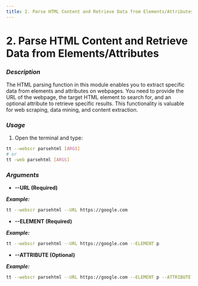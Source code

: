 ```yaml
---
title: 2. Parse HTML Content and Retrieve Data from Elements/Attributes
---
```


# 2. Parse HTML Content and Retrieve Data from Elements/Attributes

### **_Description_**

The HTML parsing function in this module enables you to extract specific data from elements and attributes on webpages. You need to provide the URL of the webpage, the target HTML element to search for, and an optional attribute to retrieve specific results. This functionality is valuable for web scraping, data mining, and content extraction.

### **_Usage_**

1. Open the terminal and type:

```bash
tt --webscr parsehtml [ARGS]
# or
tt -web parsehtml [ARGS]
```

### ***Arguments***

- **--URL (Required)**

**_Example:_**

```bash
tt --webscr parsehtml --URL https://google.com
```

- **--ELEMENT (Required)**

**_Example:_**

```bash
tt --webscr parsehtml --URL https://google.com --ELEMENT p 
```

- **--ATTRIBUTE (Optional)**

**_Example:_**

```bash
tt --webscr parsehtml --URL https://google.com --ELEMENT p --ATTRIBUTE class="some class in a p attribute in google.com"
```